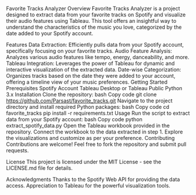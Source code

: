Favorite Tracks Analyzer
Overview
Favorite Tracks Analyzer is a project designed to extract data from your favorite tracks on Spotify and visualize their audio features using Tableau. This tool offers an insightful way to understand the characteristics of the music you love, categorized by the date added to your Spotify account.

Features
Data Extraction: Efficiently pulls data from your Spotify account, specifically focusing on your favorite tracks.
Audio Feature Analysis: Analyzes various audio features like tempo, energy, danceability, and more.
Tableau Integration: Leverages the power of Tableau for dynamic and interactive visualization of the extracted data.
Date-wise Categorization: Organizes tracks based on the date they were added to your account, offering a timeline view of your music preferences.
Getting Started
Prerequisites
Spotify Account
Tableau Desktop or Tableau Public
Python 3.x
Installation
Clone the repository:
bash
Copy code
git clone https://github.com/Parsast/favorite_tracks.git
Navigate to the project directory and install required Python packages:
bash
Copy code
cd favorite_tracks
pip install -r requirements.txt
Usage
Run the script to extract data from your Spotify account:
bash
Copy code
python extract_spotify_data.py
Open the Tableau workbook provided in the repository.
Connect the workbook to the data extracted in step 1.
Explore the visualizations and customize as per your preference.
Contributing
Contributions are welcome! Feel free to fork the repository and submit pull requests.

License
This project is licensed under the MIT License - see the LICENSE.md file for details.

Acknowledgments
Thanks to the Spotify Web API for providing the data access.
Appreciation to Tableau for the powerful visualization tools.
